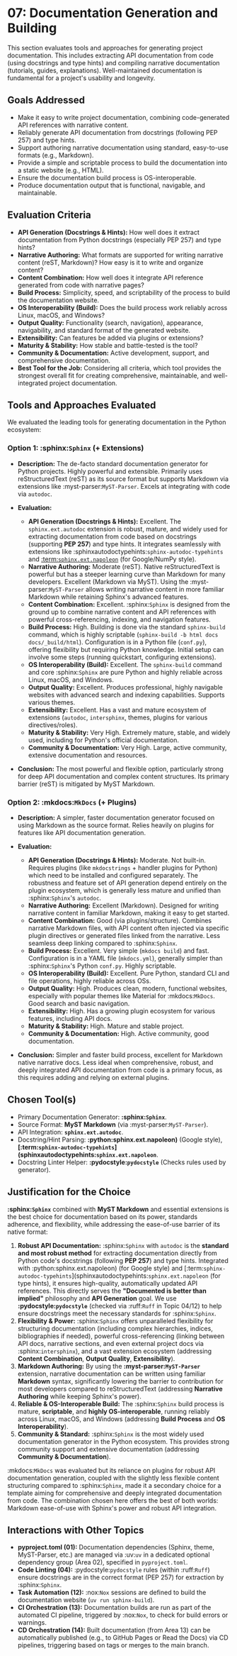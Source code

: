 # 07: Documentation Generation and Building

This section evaluates tools and approaches for generating project documentation. This includes extracting API documentation from code (using docstrings and type hints) and compiling narrative documentation (tutorials, guides, explanations). Well-maintained documentation is fundamental for a project's usability and longevity.

## Goals Addressed

- Make it easy to write project documentation, combining code-generated API references with narrative content.
- Reliably generate API documentation from docstrings (following PEP 257) and type hints.
- Support authoring narrative documentation using standard, easy-to-use formats (e.g., Markdown).
- Provide a simple and scriptable process to build the documentation into a static website (e.g., HTML).
- Ensure the documentation build process is OS-interoperable.
- Produce documentation output that is functional, navigable, and maintainable.

## Evaluation Criteria

- **API Generation (Docstrings & Hints):** How well does it extract documentation from Python docstrings (especially PEP 257) and type hints?
- **Narrative Authoring:** What formats are supported for writing narrative content (reST, Markdown)? How easy is it to write and organize content?
- **Content Combination:** How well does it integrate API reference generated from code with narrative pages?
- **Build Process:** Simplicity, speed, and scriptability of the process to build the documentation website.
- **OS Interoperability (Build):** Does the build process work reliably across Linux, macOS, and Windows?
- **Output Quality:** Functionality (search, navigation), appearance, navigability, and standard format of the generated website.
- **Extensibility:** Can features be added via plugins or extensions?
- **Maturity & Stability:** How stable and battle-tested is the tool?
- **Community & Documentation:** Active development, support, and comprehensive documentation.
- **Best Tool for the Job:** Considering all criteria, which tool provides the strongest overall fit for creating comprehensive, maintainable, and well-integrated project documentation.

## Tools and Approaches Evaluated

We evaluated the leading tools for generating documentation in the Python ecosystem:

### Option 1: :sphinx:`Sphinx` (+ Extensions)

- **Description:** The de-facto standard documentation generator for Python projects. Highly powerful and extensible. Primarily uses reStructuredText (reST) as its source format but supports Markdown via extensions like :myst-parser:`MyST-Parser`. Excels at integrating with code via `autodoc`.
- **Evaluation:**

  - **API Generation (Docstrings & Hints):** Excellent. The `sphinx.ext.autodoc` extension is robust, mature, and widely used for extracting documentation from code based on docstrings (supporting **PEP 257**) and type hints. It integrates seamlessly with extensions like :sphinxautodoctypehints:`sphinx-autodoc-typehints` and [:term:`sphinx.ext.napoleon`](python:sphinx.ext.napoleon) (for Google/NumPy style).
  - **Narrative Authoring:** Moderate (reST). Native reStructuredText is powerful but has a steeper learning curve than Markdown for many developers. Excellent (Markdown via MyST). Using the :myst-parser:`MyST-Parser` allows writing narrative content in more familiar Markdown while retaining Sphinx's advanced features.
  - **Content Combination:** Excellent. :sphinx:`Sphinx` is designed from the ground up to combine narrative content and API references with powerful cross-referencing, indexing, and navigation features.
  - **Build Process:** High. Building is done via the standard `sphinx-build` command, which is highly scriptable (`sphinx-build -b html docs docs/_build/html`). Configuration is in a Python file (`conf.py`), offering flexibility but requiring Python knowledge. Initial setup can involve some steps (running quickstart, configuring extensions).
  - **OS Interoperability (Build):** Excellent. The `sphinx-build` command and core :sphinx:`Sphinx` are pure Python and highly reliable across Linux, macOS, and Windows.
  - **Output Quality:** Excellent. Produces professional, highly navigable websites with advanced search and indexing capabilities. Supports various themes.
  - **Extensibility:** Excellent. Has a vast and mature ecosystem of extensions (`autodoc`, `intersphinx`, themes, plugins for various directives/roles).
  - **Maturity & Stability:** Very High. Extremely mature, stable, and widely used, including for Python's official documentation.
  - **Community & Documentation:** Very High. Large, active community, extensive documentation and resources.

- **Conclusion:** The most powerful and flexible option, particularly strong for deep API documentation and complex content structures. Its primary barrier (reST) is mitigated by MyST Markdown.

### Option 2: :mkdocs:`MkDocs` (+ Plugins)

- **Description:** A simpler, faster documentation generator focused on using Markdown as the source format. Relies heavily on plugins for features like API documentation generation.
- **Evaluation:**

  - **API Generation (Docstrings & Hints):** Moderate. Not built-in. Requires plugins (like `mkdocstrings` + handler plugins for Python) which need to be installed and configured separately. The robustness and feature set of API generation depend entirely on the plugin ecosystem, which is generally less mature and unified than :sphinx:`Sphinx`'s `autodoc`.
  - **Narrative Authoring:** Excellent (Markdown). Designed for writing narrative content in familiar Markdown, making it easy to get started.
  - **Content Combination:** Good (via plugins/structure). Combines narrative Markdown files, with API content often injected via specific plugin directives or generated files linked from the narrative. Less seamless deep linking compared to :sphinx:`Sphinx`.
  - **Build Process:** Excellent. Very simple (`mkdocs build`) and fast. Configuration is in a YAML file (`mkdocs.yml`), generally simpler than :sphinx:`Sphinx`'s Python `conf.py`. Highly scriptable.
  - **OS Interoperability (Build):** Excellent. Pure Python, standard CLI and file operations, highly reliable across OSs.
  - **Output Quality:** High. Produces clean, modern, functional websites, especially with popular themes like Material for :mkdocs:`MkDocs`. Good search and basic navigation.
  - **Extensibility:** High. Has a growing plugin ecosystem for various features, including API docs.
  - **Maturity & Stability:** High. Mature and stable project.
  - **Community & Documentation:** High. Active community, good documentation.

- **Conclusion:** Simpler and faster build process, excellent for Markdown native narrative docs. Less ideal when comprehensive, robust, and deeply integrated API documentation from code is a primary focus, as this requires adding and relying on external plugins.

## Chosen Tool(s)

- Primary Documentation Generator: **:sphinx:`Sphinx`**.
- Source Format: **MyST Markdown** (via :myst-parser:`MyST-Parser`).
- API Integration: **`sphinx.ext.autodoc`**.
- Docstring/Hint Parsing: **:python:sphinx.ext.napoleon)** (Google style), **[:term:`sphinx-autodoc-typehints`](sphinxautodoctypehints:`sphinx.ext.napoleon`**.
- Docstring Linter Helper: **:pydocstyle:`pydocstyle`** (Checks rules used by generator).

## Justification for the Choice

**:sphinx:`Sphinx`** combined with **MyST Markdown** and essential extensions is the best choice for documentation based on its power, standards adherence, and flexibility, while addressing the ease-of-use barrier of its native format:

1.  **Robust API Documentation:** :sphinx:`Sphinx` with `autodoc` is the **standard and most robust method** for extracting documentation directly from Python code's docstrings (following **PEP 257**) and type hints. Integrated with :python:sphinx.ext.napoleon) (for Google style) and [:term:`sphinx-autodoc-typehints`](sphinxautodoctypehints:`sphinx.ext.napoleon` (for type hints), it ensures high-quality, automatically updated API references. This directly serves the **"Documented is better than implied"** philosophy and **API Generation** goal. We use **:pydocstyle:`pydocstyle`** (checked via :ruff:`Ruff` in Topic 04/12) to help ensure docstrings meet the necessary standards for :sphinx:`Sphinx`.
2.  **Flexibility & Power:** :sphinx:`Sphinx` offers unparalleled flexibility for structuring documentation (including complex hierarchies, indices, bibliographies if needed), powerful cross-referencing (linking between API docs, narrative sections, and even external project docs via :sphinx:`intersphinx`), and a vast extension ecosystem (addressing **Content Combination**, **Output Quality**, **Extensibility**).
3.  **Markdown Authoring:** By using the **:myst-parser:`MyST-Parser`** extension, narrative documentation can be written using familiar **Markdown** syntax, significantly lowering the barrier to contribution for most developers compared to reStructuredText (addressing **Narrative Authoring** while keeping Sphinx's power).
4.  **Reliable & OS-Interoperable Build:** The :sphinx:`Sphinx` build process is mature, **scriptable**, and **highly OS-interoperable**, running reliably across Linux, macOS, and Windows (addressing **Build Process** and **OS Interoperability**).
5.  **Community & Standard:** :sphinx:`Sphinx` is the most widely used documentation generator in the Python ecosystem. This provides strong community support and extensive documentation (addressing **Community & Documentation**).

:mkdocs:`MkDocs` was evaluated but its reliance on plugins for robust API documentation generation, coupled with the slightly less flexible content structuring compared to :sphinx:`Sphinx`, made it a secondary choice for a template aiming for comprehensive and deeply integrated documentation from code. The combination chosen here offers the best of both worlds: Markdown ease-of-use with Sphinx's power and robust API integration.

## Interactions with Other Topics

- **pyproject.toml (01):** Documentation dependencies (Sphinx, theme, MyST-Parser, etc.) are managed via :uv:`uv` in a dedicated optional dependency group (Area 02), specified in `pyproject.toml`.
- **Code Linting (04):** :pydocstyle:`pydocstyle` rules (within :ruff:`Ruff`) ensure docstrings are in the correct format (PEP 257) for extraction by :sphinx:`Sphinx`.
- **Task Automation (12):** :nox:`Nox` sessions are defined to build the documentation website (`uv run sphinx-build`).
- **CI Orchestration (13):** Documentation builds are run as part of the automated CI pipeline, triggered by :nox:`Nox`, to check for build errors or warnings.
- **CD Orchestration (14):** Built documentation (from Area 13) can be automatically published (e.g., to GitHub Pages or Read the Docs) via CD pipelines, triggering based on tags or merges to the main branch.
